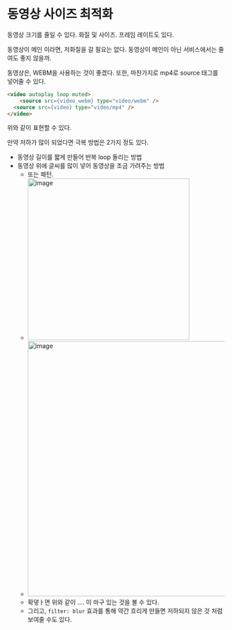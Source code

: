 # 동영상 사이즈 최적화

동영상 크기를 줄일 수 있다. 화질 및 사이즈. 프레임 레이트도 있다.

동영상이 메인 이라면, 저화질을 갈 필요는 없다. 동영상이 메인이 아닌 서비스에서는 줄여도 좋지 않을까.

동영상은, WEBM을 사용하는 것이 좋겠다. 또한, 마찬가지로 mp4로 source 태그를 넣어줄 수 있다.

```html
<video autoplay loop muted>
	<source src={video_webm} type="video/webm" />
  <source src={video} type="video/mp4" />
</video>
```

위와 같이 표현할 수 있다.

만약 저하가 많이 되었다면 극복 방법은 2가지 정도 있다.

- 동영상 길이를 짧게 만들어 반복 loop 돌리는 방법
- 동영상 위에 글씨를 많이 넣어 동영상을 조금 가려주는 방법
  - 또는 패턴.
  - <img width="374" alt="image" src="https://github.com/pozafly/TIL/assets/59427983/9dfe5747-6477-4c9a-9df0-bc16a93400bd">
  - <img width="590" alt="image" src="https://github.com/pozafly/TIL/assets/59427983/3f5922fc-c28b-4677-8672-2e71fa4e5acd">
  - 확댛ㅏ면 위와 같이 …. 이 마구 있는 것을 볼 수 있다.
  - 그리고, `filter: blur` 효과를 통해 약간 흐리게 만들면 저하되지 않은 것 처럼 보여줄 수도 있다.
